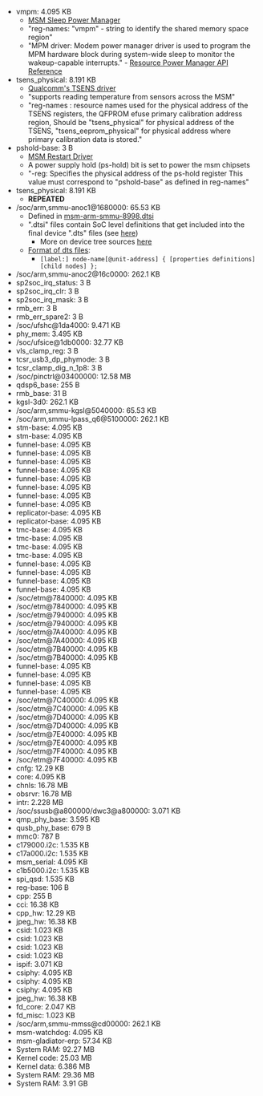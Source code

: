 - vmpm: 4.095 KB
  - [MSM Sleep Power Manager](https://android.googlesource.com/kernel/msm/+/android-msm-flo-3.4-kitkat-mr1/Documentation/devicetree/bindings/arm/msm/mpm.txt)
  - "reg-names: "vmpm" - string to identify the shared memory space region"
  - "MPM driver: Modem power manager driver is used to program the MPM hardware block
during system-wide sleep to monitor the wakeup-capable interrupts." - [Resource Power Manager API Reference](https://developer.qualcomm.com/qfile/35136/lm80-p0436-73_a_qualcomm_snapdragon_410e_processor_apq8016e_system_power_overview.pdf)
- tsens_physical: 8.191 KB
  - [Qualcomm's TSENS driver](https://android.googlesource.com/kernel/msm/+/android-msm-bullhead-3.10-marshmallow-dr/Documentation/devicetree/bindings/thermal/tsens.txt)
  - "supports reading temperature from sensors across the MSM"
  - "reg-names : resource names used for the physical address of the TSENS
	      registers, the QFPROM efuse primary calibration address region,
	      Should be "tsens_physical" for physical address of the TSENS,
	      "tsens_eeprom_physical" for physical address where primary
	      calibration data is stored."
- pshold-base: 3 B
  - [MSM Restart Driver](https://android.googlesource.com/kernel/msm/+/android-7.1.0_r0.2/Documentation/devicetree/bindings/power_supply/msm-poweroff.txt)
  - A power supply hold (ps-hold) bit is set to power the msm chipsets
  - "-reg: Specifies the physical address of the ps-hold register
      This value must correspond to "pshold-base" as defined in reg-names"
- tsens_physical: 8.191 KB
  - **REPEATED**
- /soc/arm,smmu-anoc1@1680000: 65.53 KB
  - Defined in [msm-arm-smmu-8998.dtsi](https://android.googlesource.com/kernel/msm/+/android-msm-wahoo-4.4-oreo-dr1/arch/arm/boot/dts/qcom/msm-arm-smmu-8998.dtsi)
  - ".dtsi" files contain SoC level definitions that get included into the final device ".dts" files (see [here](https://bootlin.com/pub/conferences/2013/elce/petazzoni-device-tree-dummies/petazzoni-device-tree-dummies.pdf))
    - More on device tree sources [here](https://www.digi.com/resources/documentation/digidocs/90002287/reference/bsp/r_device_tree_files.htm)
  - [Format of dts files](https://devicetree-specification.readthedocs.io/en/latest/source-language.html):
    - `[label:] node-name[@unit-address] {
			[properties definitions]
			[child nodes]
		};`
- /soc/arm,smmu-anoc2@16c0000: 262.1 KB
- sp2soc_irq_status: 3 B
- sp2soc_irq_clr: 3 B
- sp2soc_irq_mask: 3 B
- rmb_err: 3 B
- rmb_err_spare2: 3 B
- /soc/ufshc@1da4000: 9.471 KB
- phy_mem: 3.495 KB
- /soc/ufsice@1db0000: 32.77 KB
- vls_clamp_reg: 3 B
- tcsr_usb3_dp_phymode: 3 B
- tcsr_clamp_dig_n_1p8: 3 B
- /soc/pinctrl@03400000: 12.58 MB
- qdsp6_base: 255 B
- rmb_base: 31 B
- kgsl-3d0: 262.1 KB
- /soc/arm,smmu-kgsl@5040000: 65.53 KB
- /soc/arm,smmu-lpass_q6@5100000: 262.1 KB
- stm-base: 4.095 KB
- stm-base: 4.095 KB
- funnel-base: 4.095 KB
- funnel-base: 4.095 KB
- funnel-base: 4.095 KB
- funnel-base: 4.095 KB
- funnel-base: 4.095 KB
- funnel-base: 4.095 KB
- funnel-base: 4.095 KB
- funnel-base: 4.095 KB
- replicator-base: 4.095 KB
- replicator-base: 4.095 KB
- tmc-base: 4.095 KB
- tmc-base: 4.095 KB
- tmc-base: 4.095 KB
- tmc-base: 4.095 KB
- funnel-base: 4.095 KB
- funnel-base: 4.095 KB
- funnel-base: 4.095 KB
- funnel-base: 4.095 KB
- /soc/etm@7840000: 4.095 KB
- /soc/etm@7840000: 4.095 KB
- /soc/etm@7940000: 4.095 KB
- /soc/etm@7940000: 4.095 KB
- /soc/etm@7A40000: 4.095 KB
- /soc/etm@7A40000: 4.095 KB
- /soc/etm@7B40000: 4.095 KB
- /soc/etm@7B40000: 4.095 KB
- funnel-base: 4.095 KB
- funnel-base: 4.095 KB
- funnel-base: 4.095 KB
- funnel-base: 4.095 KB
- /soc/etm@7C40000: 4.095 KB
- /soc/etm@7C40000: 4.095 KB
- /soc/etm@7D40000: 4.095 KB
- /soc/etm@7D40000: 4.095 KB
- /soc/etm@7E40000: 4.095 KB
- /soc/etm@7E40000: 4.095 KB
- /soc/etm@7F40000: 4.095 KB
- /soc/etm@7F40000: 4.095 KB
- cnfg: 12.29 KB
- core: 4.095 KB
- chnls: 16.78 MB
- obsrvr: 16.78 MB
- intr: 2.228 MB
- /soc/ssusb@a800000/dwc3@a800000: 3.071 KB
- qmp_phy_base: 3.595 KB
- qusb_phy_base: 679 B
- mmc0: 787 B
- c179000.i2c: 1.535 KB
- c17a000.i2c: 1.535 KB
- msm_serial: 4.095 KB
- c1b5000.i2c: 1.535 KB
- spi_qsd: 1.535 KB
- reg-base: 106 B
- cpp: 255 B
- cci: 16.38 KB
- cpp_hw: 12.29 KB
- jpeg_hw: 16.38 KB
- csid: 1.023 KB
- csid: 1.023 KB
- csid: 1.023 KB
- csid: 1.023 KB
- ispif: 3.071 KB
- csiphy: 4.095 KB
- csiphy: 4.095 KB
- csiphy: 4.095 KB
- jpeg_hw: 16.38 KB
- fd_core: 2.047 KB
- fd_misc: 1.023 KB
- /soc/arm,smmu-mmss@cd00000: 262.1 KB
- msm-watchdog: 4.095 KB
- msm-gladiator-erp: 57.34 KB
- System RAM: 92.27 MB
- Kernel code: 25.03 MB
- Kernel data: 6.386 MB
- System RAM: 29.36 MB
- System RAM: 3.91 GB

